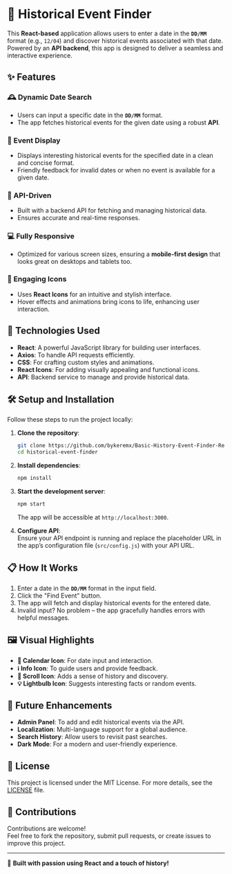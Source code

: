 
# 📅 Historical Event Finder

This **React-based** application allows users to enter a date in the **`DD/MM`** format (e.g., `12/04`) and discover historical events associated with that date. Powered by an **API backend**, this app is designed to deliver a seamless and interactive experience.

## ✨ Features

### 🕰️ Dynamic Date Search  
- Users can input a specific date in the **`DD/MM`** format.  
- The app fetches historical events for the given date using a robust **API**.  

### 📖 Event Display  
- Displays interesting historical events for the specified date in a clean and concise format.  
- Friendly feedback for invalid dates or when no event is available for a given date.

### 🌟 API-Driven  
- Built with a backend API for fetching and managing historical data.  
- Ensures accurate and real-time responses.  

### 💻 Fully Responsive  
- Optimized for various screen sizes, ensuring a **mobile-first design** that looks great on desktops and tablets too.

### 🎨 Engaging Icons  
- Uses **React Icons** for an intuitive and stylish interface.  
- Hover effects and animations bring icons to life, enhancing user interaction.  

## 🚀 Technologies Used

- **React**: A powerful JavaScript library for building user interfaces.  
- **Axios**: To handle API requests efficiently.  
- **CSS**: For crafting custom styles and animations.  
- **React Icons**: For adding visually appealing and functional icons.  
- **API**: Backend service to manage and provide historical data.  

## 🛠️ Setup and Installation

Follow these steps to run the project locally:

1. **Clone the repository**:
   ```bash
   git clone https://github.com/bykeremx/Basic-History-Event-Finder-React.git
   cd historical-event-finder
   ```

2. **Install dependencies**:
   ```bash
   npm install
   ```

3. **Start the development server**:
   ```bash
   npm start
   ```

   The app will be accessible at `http://localhost:3000`.

4. **Configure API**:  
   Ensure your API endpoint is running and replace the placeholder URL in the app’s configuration file (`src/config.js`) with your API URL.

## 📋 How It Works

1. Enter a date in the **`DD/MM`** format in the input field.  
2. Click the "Find Event" button.  
3. The app will fetch and display historical events for the entered date.  
4. Invalid input? No problem – the app gracefully handles errors with helpful messages.

## 🖼️ Visual Highlights

- **📅 Calendar Icon**: For date input and interaction.  
- **ℹ️ Info Icon**: To guide users and provide feedback.  
- **📜 Scroll Icon**: Adds a sense of history and discovery.  
- **💡 Lightbulb Icon**: Suggests interesting facts or random events.  

## 🌟 Future Enhancements

- **Admin Panel**: To add and edit historical events via the API.  
- **Localization**: Multi-language support for a global audience.  
- **Search History**: Allow users to revisit past searches.  
- **Dark Mode**: For a modern and user-friendly experience.

## 📝 License

This project is licensed under the MIT License. For more details, see the [LICENSE](LICENSE) file.

## 🤝 Contributions

Contributions are welcome!  
Feel free to fork the repository, submit pull requests, or create issues to improve this project.

---
🎉 **Built with passion using React and a touch of history!**

